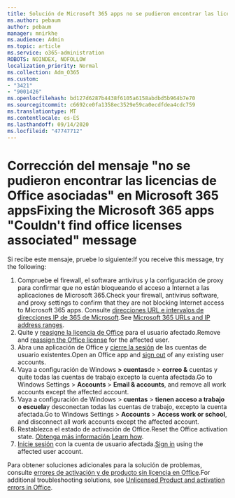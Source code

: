 ```yaml
---
title: Solución de Microsoft 365 apps no se pudieron encontrar las licencias de Office mensaje asociado
ms.author: pebaum
author: pebaum
manager: mnirkhe
ms.audience: Admin
ms.topic: article
ms.service: o365-administration
ROBOTS: NOINDEX, NOFOLLOW
localization_priority: Normal
ms.collection: Adm_O365
ms.custom:
- "3421"
- "9001426"
ms.openlocfilehash: bd127d6287b4438f6105a6158abdbd5b964b7e70
ms.sourcegitcommit: c6692ce0fa1358ec3529e59ca0ecdfdea4cdc759
ms.translationtype: MT
ms.contentlocale: es-ES
ms.lasthandoff: 09/14/2020
ms.locfileid: "47747712"
---
```

# <a name="fixing-the-microsoft-365-apps-couldnt-find-office-licenses-associated-message"></a><span data-ttu-id="cd471-102">Corrección del mensaje "no se pudieron encontrar las licencias de Office asociadas" en Microsoft 365 apps</span><span class="sxs-lookup"><span data-stu-id="cd471-102">Fixing the Microsoft 365 apps "Couldn't find office licenses associated" message</span></span>

<span data-ttu-id="cd471-103">Si recibe este mensaje, pruebe lo siguiente:</span><span class="sxs-lookup"><span data-stu-id="cd471-103">If you receive this message, try the following:</span></span>

1. <span data-ttu-id="cd471-104">Compruebe el firewall, el software antivirus y la configuración de proxy para confirmar que no están bloqueando el acceso a Internet a las aplicaciones de Microsoft 365.</span><span class="sxs-lookup"><span data-stu-id="cd471-104">Check your firewall, antivirus software, and proxy settings to confirm that they are not blocking Internet access to Microsoft 365 apps.</span></span> <span data-ttu-id="cd471-105">Consulte [direcciones URL e intervalos de direcciones IP de 365 de Microsoft](https://docs.microsoft.com/office365/enterprise/urls-and-ip-address-ranges).</span><span class="sxs-lookup"><span data-stu-id="cd471-105">See [Microsoft 365 URLs and IP address ranges](https://docs.microsoft.com/office365/enterprise/urls-and-ip-address-ranges).</span></span>
2. <span data-ttu-id="cd471-106">Quite y [reasigne la licencia de Office](https://docs.microsoft.com/microsoft-365/admin/manage/assign-licenses-to-users) para el usuario afectado.</span><span class="sxs-lookup"><span data-stu-id="cd471-106">Remove and [reassign the Office license](https://docs.microsoft.com/microsoft-365/admin/manage/assign-licenses-to-users) for the affected user.</span></span> 
3. <span data-ttu-id="cd471-107">Abra una aplicación de Office y [cierre la sesión](https://support.office.com/article/5a20dc11-47e9-4b6f-945d-478cb6d92071) de las cuentas de usuario existentes.</span><span class="sxs-lookup"><span data-stu-id="cd471-107">Open an Office app and [sign out](https://support.office.com/article/5a20dc11-47e9-4b6f-945d-478cb6d92071) of any existing user accounts.</span></span>
4. <span data-ttu-id="cd471-108">Vaya a configuración de Windows **> cuentas**de  >  **correo &** cuentas y quite todas las cuentas de trabajo excepto la cuenta afectada.</span><span class="sxs-lookup"><span data-stu-id="cd471-108">Go to Windows Settings > **Accounts** > **Email & accounts**, and remove all work accounts except the affected account.</span></span>
5. <span data-ttu-id="cd471-109">Vaya a configuración de Windows > **cuentas**  >  **tienen acceso a trabajo o escuela**y desconectan todas las cuentas de trabajo, excepto la cuenta afectada.</span><span class="sxs-lookup"><span data-stu-id="cd471-109">Go to Windows Settings > **Accounts** > **Access work or school**, and disconnect all work accounts except the affected account.</span></span>
6. <span data-ttu-id="cd471-110">Restablezca el estado de activación de Office.</span><span class="sxs-lookup"><span data-stu-id="cd471-110">Reset the Office activation state.</span></span> <span data-ttu-id="cd471-111">[Obtenga más información](https://docs.microsoft.com/office365/troubleshoot/activation/reset-office-365-proplus-activation-state).</span><span class="sxs-lookup"><span data-stu-id="cd471-111">[Learn how](https://docs.microsoft.com/office365/troubleshoot/activation/reset-office-365-proplus-activation-state).</span></span>
7. <span data-ttu-id="cd471-112">[Inicie sesión](https://support.office.com/article/628ea040-f265-49de-b986-be09c3ebf8a9) con la cuenta de usuario afectada.</span><span class="sxs-lookup"><span data-stu-id="cd471-112">[Sign in](https://support.office.com/article/628ea040-f265-49de-b986-be09c3ebf8a9) using the affected user account.</span></span>

<span data-ttu-id="cd471-113">Para obtener soluciones adicionales para la solución de problemas, consulte [errores de activación y de producto sin licencia en Office](https://support.office.com/Article/0d23d3c0-c19c-4b2f-9845-5344fedc4380).</span><span class="sxs-lookup"><span data-stu-id="cd471-113">For additional troubleshooting solutions, see [Unlicensed Product and activation errors in Office](https://support.office.com/Article/0d23d3c0-c19c-4b2f-9845-5344fedc4380).</span></span>
